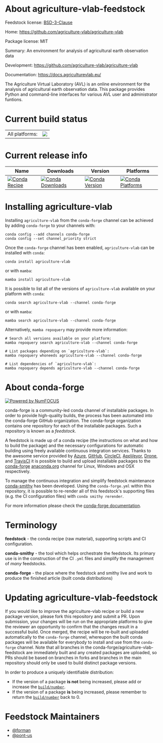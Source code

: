 About agriculture-vlab-feedstock
================================

Feedstock license: [BSD-3-Clause](https://github.com/conda-forge/agriculture-vlab-feedstock/blob/main/LICENSE.txt)

Home: https://github.com/agriculture-vlab/agriculture-vlab

Package license: MIT

Summary: An environment for analysis of agricultural earth observation data

Development: https://github.com/agriculture-vlab/agriculture-vlab

Documentation: https://docs.agriculturevlab.eu/

The Agriculture Virtual Laboratory (AVL) is an online environment for the
analysis of agricultural earth observation data. This package provides
Python and command-line interfaces for various AVL user and administrator
funtions.


Current build status
====================


<table><tr><td>All platforms:</td>
    <td>
      <a href="https://dev.azure.com/conda-forge/feedstock-builds/_build/latest?definitionId=15763&branchName=main">
        <img src="https://dev.azure.com/conda-forge/feedstock-builds/_apis/build/status/agriculture-vlab-feedstock?branchName=main">
      </a>
    </td>
  </tr>
</table>

Current release info
====================

| Name | Downloads | Version | Platforms |
| --- | --- | --- | --- |
| [![Conda Recipe](https://img.shields.io/badge/recipe-agriculture--vlab-green.svg)](https://anaconda.org/conda-forge/agriculture-vlab) | [![Conda Downloads](https://img.shields.io/conda/dn/conda-forge/agriculture-vlab.svg)](https://anaconda.org/conda-forge/agriculture-vlab) | [![Conda Version](https://img.shields.io/conda/vn/conda-forge/agriculture-vlab.svg)](https://anaconda.org/conda-forge/agriculture-vlab) | [![Conda Platforms](https://img.shields.io/conda/pn/conda-forge/agriculture-vlab.svg)](https://anaconda.org/conda-forge/agriculture-vlab) |

Installing agriculture-vlab
===========================

Installing `agriculture-vlab` from the `conda-forge` channel can be achieved by adding `conda-forge` to your channels with:

```
conda config --add channels conda-forge
conda config --set channel_priority strict
```

Once the `conda-forge` channel has been enabled, `agriculture-vlab` can be installed with `conda`:

```
conda install agriculture-vlab
```

or with `mamba`:

```
mamba install agriculture-vlab
```

It is possible to list all of the versions of `agriculture-vlab` available on your platform with `conda`:

```
conda search agriculture-vlab --channel conda-forge
```

or with `mamba`:

```
mamba search agriculture-vlab --channel conda-forge
```

Alternatively, `mamba repoquery` may provide more information:

```
# Search all versions available on your platform:
mamba repoquery search agriculture-vlab --channel conda-forge

# List packages depending on `agriculture-vlab`:
mamba repoquery whoneeds agriculture-vlab --channel conda-forge

# List dependencies of `agriculture-vlab`:
mamba repoquery depends agriculture-vlab --channel conda-forge
```


About conda-forge
=================

[![Powered by
NumFOCUS](https://img.shields.io/badge/powered%20by-NumFOCUS-orange.svg?style=flat&colorA=E1523D&colorB=007D8A)](https://numfocus.org)

conda-forge is a community-led conda channel of installable packages.
In order to provide high-quality builds, the process has been automated into the
conda-forge GitHub organization. The conda-forge organization contains one repository
for each of the installable packages. Such a repository is known as a *feedstock*.

A feedstock is made up of a conda recipe (the instructions on what and how to build
the package) and the necessary configurations for automatic building using freely
available continuous integration services. Thanks to the awesome service provided by
[Azure](https://azure.microsoft.com/en-us/services/devops/), [GitHub](https://github.com/),
[CircleCI](https://circleci.com/), [AppVeyor](https://www.appveyor.com/),
[Drone](https://cloud.drone.io/welcome), and [TravisCI](https://travis-ci.com/)
it is possible to build and upload installable packages to the
[conda-forge](https://anaconda.org/conda-forge) [anaconda.org](https://anaconda.org/)
channel for Linux, Windows and OSX respectively.

To manage the continuous integration and simplify feedstock maintenance
[conda-smithy](https://github.com/conda-forge/conda-smithy) has been developed.
Using the ``conda-forge.yml`` within this repository, it is possible to re-render all of
this feedstock's supporting files (e.g. the CI configuration files) with ``conda smithy rerender``.

For more information please check the [conda-forge documentation](https://conda-forge.org/docs/).

Terminology
===========

**feedstock** - the conda recipe (raw material), supporting scripts and CI configuration.

**conda-smithy** - the tool which helps orchestrate the feedstock.
                   Its primary use is in the construction of the CI ``.yml`` files
                   and simplify the management of *many* feedstocks.

**conda-forge** - the place where the feedstock and smithy live and work to
                  produce the finished article (built conda distributions)


Updating agriculture-vlab-feedstock
===================================

If you would like to improve the agriculture-vlab recipe or build a new
package version, please fork this repository and submit a PR. Upon submission,
your changes will be run on the appropriate platforms to give the reviewer an
opportunity to confirm that the changes result in a successful build. Once
merged, the recipe will be re-built and uploaded automatically to the
`conda-forge` channel, whereupon the built conda packages will be available for
everybody to install and use from the `conda-forge` channel.
Note that all branches in the conda-forge/agriculture-vlab-feedstock are
immediately built and any created packages are uploaded, so PRs should be based
on branches in forks and branches in the main repository should only be used to
build distinct package versions.

In order to produce a uniquely identifiable distribution:
 * If the version of a package **is not** being increased, please add or increase
   the [``build/number``](https://docs.conda.io/projects/conda-build/en/latest/resources/define-metadata.html#build-number-and-string).
 * If the version of a package **is** being increased, please remember to return
   the [``build/number``](https://docs.conda.io/projects/conda-build/en/latest/resources/define-metadata.html#build-number-and-string)
   back to 0.

Feedstock Maintainers
=====================

* [@forman](https://github.com/forman/)
* [@pont-us](https://github.com/pont-us/)

